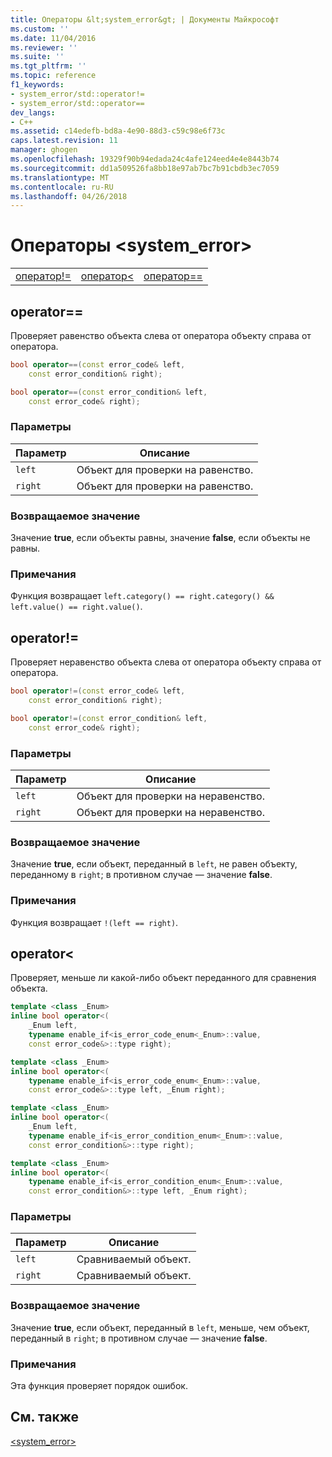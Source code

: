 ```yaml
---
title: Операторы &lt;system_error&gt; | Документы Майкрософт
ms.custom: ''
ms.date: 11/04/2016
ms.reviewer: ''
ms.suite: ''
ms.tgt_pltfrm: ''
ms.topic: reference
f1_keywords:
- system_error/std::operator!=
- system_error/std::operator==
dev_langs:
- C++
ms.assetid: c14edefb-bd8a-4e90-88d3-c59c98e6f73c
caps.latest.revision: 11
manager: ghogen
ms.openlocfilehash: 19329f90b94edada24c4afe124eed4e4e8443b74
ms.sourcegitcommit: dd1a509526fa8bb18e97ab7bc7b91cbdb3ec7059
ms.translationtype: MT
ms.contentlocale: ru-RU
ms.lasthandoff: 04/26/2018
---
```

# <a name="ltsystemerrorgt-operators"></a>Операторы &lt;system_error&gt;

||||
|-|-|-|
|[оператор!=](#op_neq)|[оператор&lt;](#op_lt)|[оператор==](#op_eq_eq)|

## <a name="op_eq_eq"></a> operator==

Проверяет равенство объекта слева от оператора объекту справа от оператора.

```cpp
bool operator==(const error_code& left,
    const error_condition& right);

bool operator==(const error_condition& left,
    const error_code& right);
```

### <a name="parameters"></a>Параметры

|Параметр|Описание|
|---------------|-----------------|
|`left`|Объект для проверки на равенство.|
|`right`|Объект для проверки на равенство.|

### <a name="return-value"></a>Возвращаемое значение

Значение **true**, если объекты равны, значение **false**, если объекты не равны.

### <a name="remarks"></a>Примечания

Функция возвращает `left.category() == right.category() && left.value() == right.value()`.

## <a name="op_neq"></a> operator!=

Проверяет неравенство объекта слева от оператора объекту справа от оператора.

```cpp
bool operator!=(const error_code& left,
    const error_condition& right);

bool operator!=(const error_condition& left,
    const error_code& right);
```

### <a name="parameters"></a>Параметры

|Параметр|Описание|
|---------------|-----------------|
|`left`|Объект для проверки на неравенство.|
|`right`|Объект для проверки на неравенство.|

### <a name="return-value"></a>Возвращаемое значение

Значение **true**, если объект, переданный в `left`, не равен объекту, переданному в `right`; в противном случае — значение **false**.

### <a name="remarks"></a>Примечания

Функция возвращает `!(left == right)`.

## <a name="op_lt"></a> operator&lt;

Проверяет, меньше ли какой-либо объект переданного для сравнения объекта.

```cpp
template <class _Enum>
inline bool operator<(
    _Enum left,
    typename enable_if<is_error_code_enum<_Enum>::value,
    const error_code&>::type right);

template <class _Enum>
inline bool operator<(
    typename enable_if<is_error_code_enum<_Enum>::value,
    const error_code&>::type left, _Enum right);

template <class _Enum>
inline bool operator<(
    _Enum left,
    typename enable_if<is_error_condition_enum<_Enum>::value,
    const error_condition&>::type right);

template <class _Enum>
inline bool operator<(
    typename enable_if<is_error_condition_enum<_Enum>::value,
    const error_condition&>::type left, _Enum right);
```

### <a name="parameters"></a>Параметры

|Параметр|Описание|
|---------------|-----------------|
|`left`|Сравниваемый объект.|
|`right`|Сравниваемый объект.|

### <a name="return-value"></a>Возвращаемое значение

Значение **true**, если объект, переданный в `left`, меньше, чем объект, переданный в `right`; в противном случае — значение **false**.

### <a name="remarks"></a>Примечания

Эта функция проверяет порядок ошибок.

## <a name="see-also"></a>См. также

[<system_error>](../standard-library/system-error.md)<br/>
